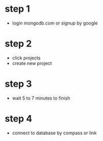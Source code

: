 # step 1
- login mongodb.com or signup by google
# step 2 
- click projects 
- create new project
# step 3
- wait 5 to 7 minutes to finish

# step 4
- connect to database by compass or link